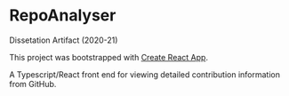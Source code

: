 # RepoAnalyser

Dissetation Artifact (2020-21)

This project was bootstrapped with [Create React App](https://github.com/facebook/create-react-app).

A Typescript/React front end for viewing detailed contribution information from GitHub. 
